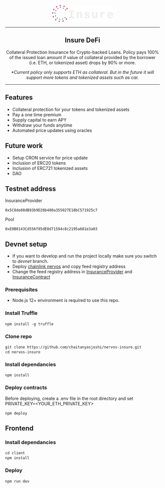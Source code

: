 <div>
  <p align="center">
    <img src="client/public/static/images/logo.png" width="200px" alt="Insure">
  </p>
  <hr>
  <h2 align="center">Insure DeFi</h2>
    <p align="center">Collateral Protection Insurance for Crypto-backed Loans. Policy pays 100% of the issued loan amount if value of collateral provided by the borrower (i.e. ETH, or tokenized asset) drops by 90% or more.</p>
    <p align="center">
      <i>*Current policy only supports ETH as collateral. But in the future it will support more tokens and tokenized assets such as car.</i>
    </p>
  <hr>
</div>

## Features

- Collateral protection for your tokens and tokenized assets
- Pay a one time premium
- Supply capital to earn APY
- Withdraw your funds anytime
- Automated price updates using oracles

## Future work

- Setup CRON service for price update
- Inclusion of ERC20 tokens
- Inclusion of ERC721 tokenized assets
- DAO

## Testnet address

InsuranceProvider

```
0x5C8de88dB93b9D28b480a355027E18bC571925c7
```

Pool

```
0xE0B0143Cd556f85dE0d71594c8c2195a681e3a03
```

## Devnet setup

- If you want to develop and run the project locally make sure you switch to _devnet_ branch.
- Deploy [chainlink nervos](https://github.com/Kuzirashi/chainlink-nervos) and copy feed registry address
- Change the feed registry address in [InsuranceProvider](contracts/InsuranceProvider.sol) and [InsuranceContract](contracts/InsuranceContract.sol)

### Prerequisites

- Node.js 12+ environment is required to use this repo.

### Install Truffle

```
npm install -g truffle
```

### Clone repo

```
git clone https://github.com/chaitanyasjoshi/nervos-insure.git
cd nervos-insure
```

### Install dependancies

```
npm install
```

### Deploy contracts

Before deploying, create a .env file in the root directory and set PRIVATE_KEY=<YOUR_ETH_PRIVATE_KEY>

```
npm deploy
```

## Frontend

### Install dependancies

```
cd client
npm install
```

### Deploy

```
npm run dev
```
